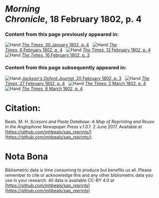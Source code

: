 # *Morning Chronicle*, 18 February 1802, p. 4  
  
### Content from this page previously appeared in:  
![Hand](http://scissorsandpaste.net/wp-content/uploads/2017/06/smallhandpointer.png) [*The Times*, 30 January 1802, p. 4](https://mhbeals.github.io/sap_html/The-Times/The-Times-30-January-1802-p-4)  
![Hand](http://scissorsandpaste.net/wp-content/uploads/2017/06/smallhandpointer.png) [*The Times*, 6 February 1802, p. 4](https://mhbeals.github.io/sap_html/The-Times/The-Times-6-February-1802-p-4)  
![Hand](http://scissorsandpaste.net/wp-content/uploads/2017/06/smallhandpointer.png) [*The Times*, 13 February 1802, p. 4](https://mhbeals.github.io/sap_html/The-Times/The-Times-13-February-1802-p-4)  
![Hand](http://scissorsandpaste.net/wp-content/uploads/2017/06/smallhandpointer.png) [*The Times*, 16 February 1802, p. 3](https://mhbeals.github.io/sap_html/The-Times/The-Times-16-February-1802-p-3)  
  
### Content from this page subsequently appeared in:  
![Hand](http://scissorsandpaste.net/wp-content/uploads/2017/06/smallhandpointer.png) [*Jackson's Oxford Journal*, 20 February 1802, p. 3](https://mhbeals.github.io/sap_html/Jackson's-Oxford-Journal/Jackson's-Oxford-Journal-20-February-1802-p-3)  
![Hand](http://scissorsandpaste.net/wp-content/uploads/2017/06/smallhandpointer.png) [*The Times*, 27 February 1802, p. 4](https://mhbeals.github.io/sap_html/The-Times/The-Times-27-February-1802-p-4)  
![Hand](http://scissorsandpaste.net/wp-content/uploads/2017/06/smallhandpointer.png) [*The Times*, 2 March 1802, p. 4](https://mhbeals.github.io/sap_html/The-Times/The-Times-2-March-1802-p-4)  
![Hand](http://scissorsandpaste.net/wp-content/uploads/2017/06/smallhandpointer.png) [*The Times*, 6 March 1802, p. 4](https://mhbeals.github.io/sap_html/The-Times/The-Times-6-March-1802-p-4)  


# Citation: 

Beals. M. H. *Scissors and Paste Database: A Map of Reprinting and Reuse in the Anglophone Newspaper Press v.1.0.1.* 2 June 2017. Available at [https://github.com/mhbeals/sap_reprints/](https://github.com/mhbeals/sap_reprints/). 

# Nota Bona

Bibliometric data is time consuming to produce but benefits us all. Please remember to cite or acknowledge this and any other bibliometric data you use in your research. All data is available CC-BY 4.0 at [https://github.com/mhbeals/sap_reprints](https://github.com/mhbeals/sap_reprints)